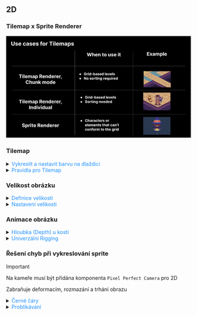 ## 2D

### Tilemap x Sprite Renderer

![](../../images/Vz1J4Pij2Z.png)

### Tilemap

<details>
<summary><span style="color:#1E90FF;">Vykreslit a nastavit barvu na dlaždici</span></summary>

> [!IMPORTANT]
> Z nějakého důvodu kód funguje pouze pokud je to takto oddělený.

```c#
        public void GenerateTilemap(int width, int height, Color color)
        {
            // Delete all tiles
            this.ClearTiles();

            for (int x = 0; x < width; x++)
            for (int y = 0; y < height; y++)
            {
                this.Tilemap.SetTile(new(x, y, 0), this.TileBase);
            }

            for (int x = 0; x < width; x++)
            for (int y = 0; y < height; y++)
            {
                this.Tilemap.SetColor(new(x, y, 0), color);
            }
        }
```

</details>

<details>
<summary><span style="color:#1E90FF;">Pravidla pro Tilemap</span></summary>

![](../../images/TtTAcQSAM1.png)

</details>

### Velikost obrázku

<details>
<summary><span style="color:#1E90FF;">Definice velikostí</span></summary>

> [!NOTE]
> Používají se mocniny čísla 2.
>
>Například: 16x16 px, 32x32 px, 64x64 px, 128x128 px, 256x256 px, 512x512 px, atd...

16x16 px

- **Ikony a jednoduché grafiky**
- Používá se pro základní UI prvky a malé ikony.
- **Vzdálenost od kamery:** Velmi daleko, nedůležitý detail.

32x32 px

- **Malé UI prvky**
- Ideální pro malé ikony a základní grafiky v uživatelském rozhraní.
- **Vzdálenost od kamery:** Velmi daleko, nedůležitý detail.

64x64 px

- **Menší objekty**
- Vhodné pro objekty s mírným detailem, jako jsou malé herní prvky.
- **Vzdálenost od kamery:** Střední vzdálenost, detail je stále mírně rozmazaný.

128x128 px

- **Střední objekty**
- Dobré pro středně velké herní prvky a detaily v prostředí.
- **Vzdálenost od kamery:** Blízká vzdálenost, viditelný detail.

256x256 px

- **Větší objekty a detailní textury**
- Používá se pro detailnější objekty a textury v herním prostředí.
- **Vzdálenost od kamery:** Střední až blízká vzdálenost, detailní zobrazení.

512x512 px

- **Velmi detailní objekty**
- Vhodné pro blízké záběry a detailní textury.
- **Vzdálenost od kamery:** Blízká vzdálenost, vysoká úroveň detailu.

1024x1024 px

- **Velké objekty a textury**
- Ideální pro velmi detailní textury a objekty z blízka.
- **Vzdálenost od kamery:** Velmi blízká vzdálenost, extrémní detail.

2048x2048 px a více

- **Maximální detail**
- Nejvyšší kvalita textur pro extrémně detailní objekty a prostředí.
- **Vzdálenost od kamery:** Extrémně blízká vzdálenost, maximální detail.

</details>

<details>
<summary><span style="color:#1E90FF;">Nastavení velikosti</span></summary>

Například obrázek o velikosti 64x64 pixelů.

![](../../images/VwxJhRuC8S.png)

> [!WARNING]
> Pixel Per Unit (PPU) - kolik pixelů je na jednotku v Unity.
>
> Určuje velikost Sprite
>
> Je důležité nastavit dle velikosti grafiky, aby byla správně zobrazena.
>
> Například pro obrázky o velikosti 256x256 pixelů ve sprite sheet, použijeme PPU 256 na sprite sheet.

Příklad:

Vytvořit dlaždici o velikosti 1x1 jednotka.

Pokud nastavíte PPU na 32, pak sprite o rozměrech 32x32 dokonale zabere celou dlaždici (1x1).

Nyní chcete dlaždici 2x2, pak byste nastavili PPU 16, takže pro každou jednotku použije 16 pixelů ze spritu. (16 / 32 =
2 jednotky).

Například pro dlaždici o velikosti 1x2, pokud byste nastavili PPU 32, tak by rozměr obrázku byl 32x16 px.
(32/32 = 1, 32/16=2) px

Pro více
informací <a href="https://www.reddit.com/r/aseprite/comments/vq2mq9/what_size_should_sprites_be_for_a_2d_game/">
zde</a>.

</details>

### Animace obrázku

<details>
<summary><span style="color:#1E90FF;">Hloubka (Depth) u kostí</span></summary>

> [!IMPORTANT]
> Ovlivňuje **pořadí vykreslení vybraného Sprite (Sprite Mesh)**.
>
> Příklad:
>
> Pokud máte levou paži (arm L), která je ovlivněna třemi kostmi.
>
>Nastavíte například hloubku jedné z kostí `forearm_l` na `-5`, zatímco ostatní kosti budou mít hloubku `0`.
>
> Tak se tato `forearm_l` vykreslí pod ostatními částmi tohoto Sprite Mesh.

1. Otevřít `Sprite Editor`
2. Přepnout do `Skinning Editor`

   > [!NOTE]
   > Aktivovat `Visibility`, pokud není aktivní

3. Nastavit u kostí `depth`

   <img src="../../images/2D_rigging_depth.png" alt="2D_rigging_depth.png"/>

</details>

<details>
<summary><span style="color:#1E90FF;">Univerzální Rigging </span></summary>

1. Otevřít `Sprite Editor`
2. Přepnout do `Skinning Editor`

   > [!NOTE]
   > Aktivovat `Visibility`, pokud není aktivní
3. Vytvořit kosti (bones)
4. Nastavit Geometry a Weights

   > [!IMPORTANT]
   > Pokud se nevykresluje barevně část, která je ovlivněna kostí, může to být způsobeno tímto nastavením:
   >
   > <img src="../../images/2D_rigging_skinWeight.png" alt="2D_rigging_skinWeight.png"/>
   >
   > Ujistěte se, že máte oba posuvníky posunuté úplně do prava.

4. Zkopírovat rig
   <img src="../../images/2D_rigging_copy.png" alt="2D_rigging_copy.png"/>

5. Otevřít nový sprite
6. Vložit rig
   <img src="../../images/2D_rigging_paste.png" alt="2D_rigging_paste.png"/>

</details>

### Řešení chyb při vykreslování sprite

> [!IMPORTANT]
> Na kameře musí být přidána komponenta `Pixel Perfect Camera` pro 2D
>
> Zabraňuje deformacím, rozmazání a trhání obrazu

<details>
<summary><span style="color:#1E90FF;">Černé čáry</span></summary>

Problém, viz. níže:

<img src="../../images/2D_sprite_blackLines.png" alt="2D_sprite_blackLines.png"/>

Řešení:

- Zkontrolujte obrázek, zda je správně umístěn.

  <img src="../../images/2D_sprite_blackLines_solution.png" alt="2D_sprite_blackLines_solution.png"/>

  > [!NOTE]
  > Upravit obrázek hlavy, aby byla umístěna uvnitř rozsahu

  > [!CAUTION]
  > Takto vypadá špatně umístěný obrázek v dokumentu
  >
  > <img src="../../images/2D_sprite_blackLines_solution_failed.png" alt="2D_sprite_blackLines_solution_failed.png"/>

- Nastavit padding v `TexturePacker`

  <img src="../../images/2D_sprite_blackLines_solution2.png" alt="2D_sprite_blackLines_solution2.png"/>

  > [!NOTE]
  > Pomůže zabránit problémům, jako je "bleeding" efekt. (Přetekání obrázku přes okraje.)

  Nastavte libovolnou velikost výplně, která bude větší než 0 pro:

    - **Border padding**

      Mezera kolem okrajů celého `sheetu`.

      > [!NOTE]
      > Pomáhá předejít vizuálním artefaktům (nechtěným chybám jako jsou rozmazání nebo barevné okraje) na okrajích
      `sheetu`.

    - **Shape padding**

      Mezera mezi jednotlivými `sprites` na `sheetu`.

      > [!NOTE]
      > Zabraňuje vzájemnému překrývání a nežádoucím vlivům mezi jednotlivými `sprites`.

> [!TIP]
> Objeví-li se později znovu černé čáry, stačí zvýšit velikost výplně (padding)

</details>

<details>
<summary><span style="color:#1E90FF;">Problikávání</span></summary>

Zkontrolujte měřítko v herním okně, že je nastaveno na **1x**

<img src="../../images/2D_sprite_blackLines_solutionCamera.png" alt="2D_sprite_blackLines_solutionCamera.png"/>

</details>